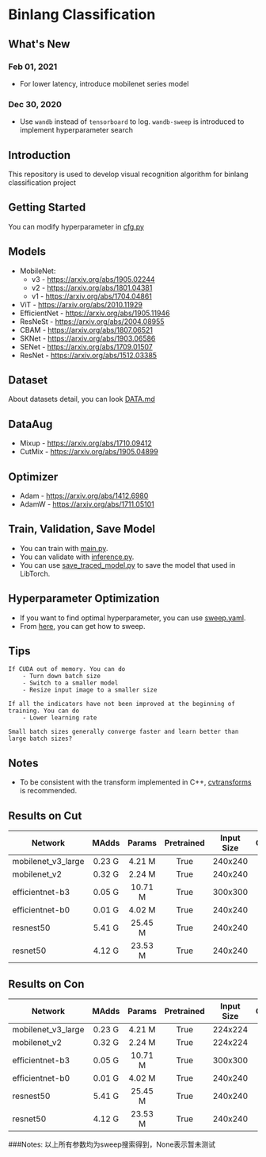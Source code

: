 # Binlang Classification

## What's New
### Feb 01, 2021
- For lower latency, introduce mobilenet series model
### Dec 30, 2020
- Use `wandb` instead of `tensorboard` to log.
  `wandb-sweep` is introduced to implement hyperparameter search

## Introduction
This repository is used to develop visual recognition algorithm for binlang classification project

## Getting Started
You can modify hyperparameter in [cfg.py](config/cfg.py)

## Models
* MobileNet:
  * v3 - https://arxiv.org/abs/1905.02244
  * v2 - https://arxiv.org/abs/1801.04381
  * v1 - https://arxiv.org/abs/1704.04861
* ViT - https://arxiv.org/abs/2010.11929
* EfficientNet - https://arxiv.org/abs/1905.11946
* ResNeSt - https://arxiv.org/abs/2004.08955
* CBAM - https://arxiv.org/abs/1807.06521
* SKNet - https://arxiv.org/abs/1903.06586
* SENet - https://arxiv.org/abs/1709.01507
* ResNet - https://arxiv.org/abs/1512.03385

## Dataset
About datasets detail, you can look [DATA.md](data/DATA.md)

## DataAug
* Mixup - https://arxiv.org/abs/1710.09412
* CutMix - https://arxiv.org/abs/1905.04899

## Optimizer
* Adam - https://arxiv.org/abs/1412.6980
* AdamW - https://arxiv.org/abs/1711.05101

## Train, Validation, Save Model
- You can train with [main.py](main.py).
- You can validate with [inference.py](inference.py).
- You can use [save_traced_model.py](model/save_traced_model.py) to save the model that used in LibTorch.

## Hyperparameter Optimization
- If you want to find optimal hyperparameter, you can use [sweep.yaml](config/sweep.yaml).
- From [here](https://docs.wandb.ai/sweeps), you can get how to sweep.

## Tips
    If CUDA out of memory. You can do
        - Turn down batch size
        - Switch to a smaller model
        - Resize input image to a smaller size
    
    If all the indicators have not been improved at the beginning of training. You can do
        - Lower learning rate

    Small batch sizes generally converge faster and learn better than large batch sizes?
## Notes
- To be consistent with the transform implemented in C++, [cvtransforms](https://pypi.org/project/opencv-torchvision-transforms-yuzhiyang/) is recommended.

## Results on Cut
| Network          | MAdds | Params|Pretrained|Input Size|Optimizer|  Schedule       |Batch Size|Epoch|Top-1|Latency|
|------------------|:-----:|:-----:|:--------:|:--------:|:-------:|:---------------:|:--------:|:---:|:---:|:-----:|
|mobilenet_v3_large| 0.23 G| 4.21 M|    True  |   240x240|AdamW    |CosineAnnealingLR| 128      | 700 |94.51|None   |
|mobilenet_v2      | 0.32 G| 2.24 M|    True  |   240x240|AdamW    |CosineAnnealingLR|  32      | 700 |91.21|110ms  |
|efficientnet-b3   | 0.05 G|10.71 M|    True  |   300x300|AdamW    |ReduceLROnPlateau| 128      | 150 |96.46|None   |
|efficientnet-b0   | 0.01 G| 4.02 M|    True  |   240x240|AdamW    |ReduceLROnPlateau| 128      | 150 |93.75|700ms  |
|resnest50         | 5.41 G|25.45 M|    True  |   240x240|AdamW    |CosineAnnealingLR| 128      |200  |92.27|750ms  |
|resnet50          | 4.12 G|23.53 M|    True  |   240x240|AdamW    |CosineAnnealingLR| 128      | 200 |85.13|None   |
## Results on Con
| Network          | MAdds | Params|Pretrained|Input Size|Optimizer|  Schedule       |Batch Size|Epoch|Top-1|Latency|
|------------------|:-----:|:-----:|:--------:|:--------:|:-------:|:---------------:|:--------:|:---:|:---:|:-----:|
|mobilenet_v3_large| 0.23 G| 4.21 M|    True  |   224x224|AdamW    |CosineAnnealingLR| 128      |700  |91.31|None   |
|mobilenet_v2      | 0.32 G| 2.24 M|    True  |   224x224|AdamW    |CosineAnnealingLR| 32       |700  |86.94|110ms  |
|efficientnet-b3   | 0.05 G|10.71 M|    True  |   300x300|AdamW    |ReduceLROnPlateau| 128      |150  |93.99|None   |
|efficientnet-b0   | 0.01 G| 4.02 M|    True  |   240x240|AdamW    |ReduceLROnPlateau| 128      |150  |90.7 |700ms  |
|resnest50         | 5.41 G|25.45 M|    True  |   240x240|AdamW    |ReduceLROnPlateau| 128      |150  |91.8 |750ms  |
|resnet50          | 4.12 G|23.53 M|    True  |   240x240|AdamW    |CosineAnnealingLR| 128      |200  |80.19|None   |
###Notes: 以上所有参数均为sweep搜索得到，None表示暂未测试




